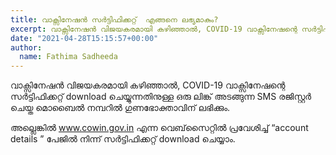 ```yaml
---
title: വാക്സിനേഷൻ സർട്ടിഫിക്കറ്റ്  എങ്ങനെ ലഭ്യമാകും?
excerpt: വാക്സിനേഷൻ വിജയകരമായി കഴിഞ്ഞാൽ, COVID-19 വാക്സിനേഷന്റെ സർട്ടിഫിക്കറ്റ്  download  ചെയ്യുന്നതിനുള്ള ഒരു ലിങ്ക്  അടങ്ങുന്ന  SMS രജിസ്റ്റർ ചെയ്ത മൊബൈൽ നമ്പറിൽ  ഗുണഭോക്താവിന് ലഭിക്കും. 
date: "2021-04-28T15:15:57+00:00"
author:
  name: Fathima Sadheeda
---
```

വാക്സിനേഷൻ വിജയകരമായി കഴിഞ്ഞാൽ, COVID-19 വാക്സിനേഷന്റെ സർട്ടിഫിക്കറ്റ്  download  ചെയ്യുന്നതിനുള്ള ഒരു ലിങ്ക്  അടങ്ങുന്ന  SMS രജിസ്റ്റർ ചെയ്ത മൊബൈൽ നമ്പറിൽ  ഗുണഭോക്താവിന് ലഭിക്കും. 

അല്ലെങ്കിൽ www.cowin.gov.in എന്ന വെബ്‌സൈറ്റിൽ   പ്രവേശിച്ച് “account details ” പേജിൽ നിന്ന് സർട്ടിഫിക്കറ്റ്  download  ചെയ്യാം.

